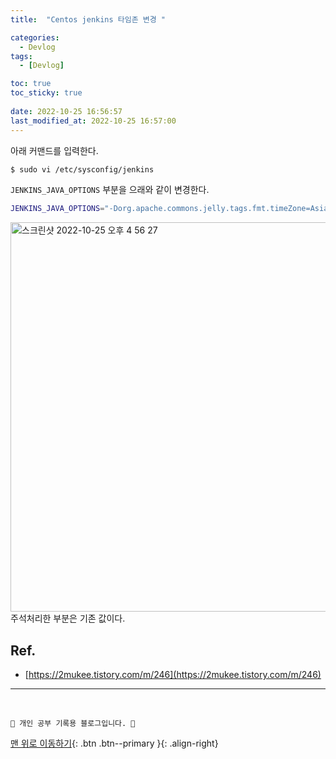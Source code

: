```yaml
---
title:  "Centos jenkins 타임존 변경 "

categories:
  - Devlog
tags:
  - [Devlog]

toc: true
toc_sticky: true
 
date: 2022-10-25 16:56:57
last_modified_at: 2022-10-25 16:57:00
---
```


아래 커맨드를 입력한다.
```bash
$ sudo vi /etc/sysconfig/jenkins
```

`JENKINS_JAVA_OPTIONS` 부분을 으래와 같이 변경한다.
```bash
JENKINS_JAVA_OPTIONS="-Dorg.apache.commons.jelly.tags.fmt.timeZone=Asia/Seoul"
```

<img width="623" alt="스크린샷 2022-10-25 오후 4 56 27" src="https://user-images.githubusercontent.com/59405576/197716487-7e3eb5e1-e880-4663-9c09-9148928f2c25.png"><br>
주석처리한 부분은 기존 값이다.



## Ref.
- [https://2mukee.tistory.com/m/246](https://2mukee.tistory.com/m/246)


***
<br>


    💛 개인 공부 기록용 블로그입니다. 👻

[맨 위로 이동하기](#){: .btn .btn--primary }{: .align-right}